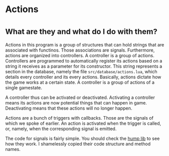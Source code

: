 
# Actions
# <small>What are they and what do I do with them?</small>

Actions in this program is a group of structures that can hold strings that are
associated with functinos. Those associations are signals. Furthermore, actions
are organized into controllers. A controller is a group of actions. Controllers
are programmed to automatically register its actions based on a string it
receives as a parameter for its constructor. This string represents a section
in the database, namely the file `src/database/actions.lua`, which details
every controller and its every actions. Basically, actions dictate how the game
works at a certain state. A controller is a group of actions of a single gamestate.

A controller thus can be activated or deactivated. Activating a controller means
its actions are now potential things that can happen in game. Deactivating means
that these actions will no longer happen.

Actions are a bunch of triggers with callbacks. Those are the signals of which
we spoke of earlier. An action is activated when the trigger is called, or, namely,
when the corresponding signal is emitted.

The code for signals is fairly simple. You should check the [hump lib][signals]
to see how they work. I shamelessly copied their code structure and method names.

[signals]:http://hump.readthedocs.io/en/latest/signal.html
